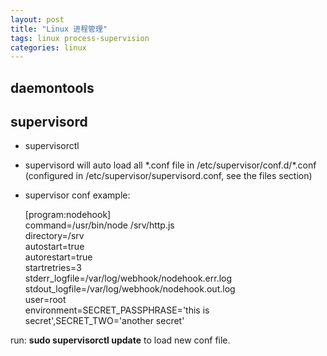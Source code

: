 ```yaml
---
layout: post
title: "Linux 进程管理"
tags: linux process-supervision
categories: linux
---
```


## daemontools 

## supervisord  
   - supervisorctl  
   - supervisord will auto load all \*.conf file in /etc/supervisor/conf.d/\*.conf  
     (configured in /etc/supervisor/supervisord.conf, see the files section)  
   - supervisor conf example:  

        [program:nodehook]  
        command=/usr/bin/node /srv/http.js  
        directory=/srv  
        autostart=true  
        autorestart=true  
        startretries=3  
        stderr\_logfile=/var/log/webhook/nodehook.err.log  
        stdout\_logfile=/var/log/webhook/nodehook.out.log  
        user=root  
        environment=SECRET\_PASSPHRASE='this is secret',SECRET\_TWO='another secret'  

   run: **sudo supervisorctl update** to load new conf file.
